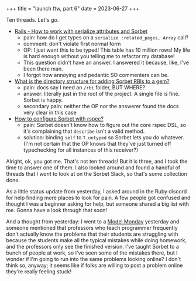 +++
title = "launch ftw, part 6"
date = 2023-06-27
+++

Ten threads. Let's go.

- [Rails - How to work with serialize attributes and Sorbet](https://stackoverflow.com/questions/75935405/rails-how-to-work-with-serialize-attributes-and-sorbet)
	- pain: how do I get types on a `serialize :related_pages, Array` call?
	- comment: don't violate first normal form
	- OP: I just want this to be typed! This table has 10 million rows! My life is hard enough without you telling me to refactor my database!
	- This question didn't have an answer. I answered it because, like, I've been there man.
	- I forgot how annoying and pedantic SO commenters can be.
- [What is the directory structure for adding Sorbet RBIs to a gem?](https://stackoverflow.com/questions/69155000/what-is-the-directory-structure-for-adding-sorbet-rbis-to-a-gem)
	- pain: docs say I need an `/rbi` folder, BUT WHERE?
	- answer: literally just in the root of the project. A single file is fine. Sorbet is happy.
	- secondary pain: neither the OP nor the answerer found the docs very clear in this case
- [How to configure Sorbet with rspec?](https://stackoverflow.com/questions/74842832/how-to-configure-sorbet-with-rspec)
	- pain: Sorbet doesn't know how to figure out the core rspec DSL, so it's complaining that `describe` isn't a valid method.
	- solution: binding `self` to `T.untyped` so Sorbet lets you do whatever. (I'm not certain that the OP knows that they've just turned off typechecking for all instances of this receiver?)

Alright, ok, you got me. That's not ten threads! But it is three, and I took the time to answer one of them. I also looked around and found a handful of threads that I *want* to look at on the Sorbet Slack, so that's some collection done.

As a little status update from yesterday, I asked around in the Ruby discord for help finding more places to look for pain. A few people got confused and thought I was a beginner asking for help, but someone shared a big list with me. Gonna have a look through that soon!

And a thought from yesterday: I went to a [Model Monday](https://www.bellotti.tech/courses) yesterday and someone mentioned that professors who teach programmer frequently don't actually know the problems that their students are struggling with because the students make all the typical mistakes while doing homework, and the professors only see the finished version. I've taught Sorbet to a bunch of people at work, so I've seen some of the mistakes there, but I wonder if I'm going to run into the same problems looking online? I don't think so, anyway; it seems like if folks are willing to post a problem online they're really feeling stuck!
